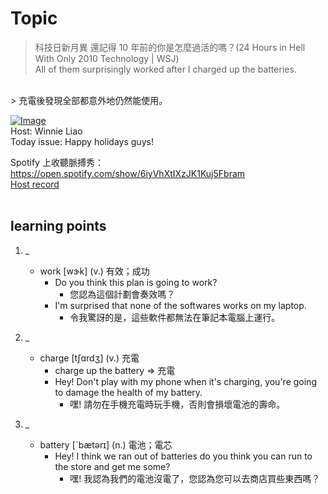# Topic

> 科技日新月異 還記得 10 年前的你是怎麼過活的嗎？(24 Hours in Hell With Only 2010 Technology | WSJ) <br>
> All of them surprisingly worked after I charged up the batteries.
 <br>
> 充電後發現全部都意外地仍然能使用。

 <br>

[![Image](https://cdn.voicetube.com/assets/thumbnails/aQmsL454j-s.jpg)](https://www.youtube.com/embed/aQmsL454j-s?rel=0&showinfo=0&cc_load_policy=0&controls=1&autoplay=1&iv_load_policy=3&playsinline=1&wmode=transparent&start=61&end=66&enablejsapi=1&origin=https://tw.voicetube.com&widgetid=1)<br>
Host: Winnie Liao
<br>Today issue: Happy holidays guys!

Spotify 上收聽脈搏秀：https://open.spotify.com/show/6iyVhXtIXzJK1Kuj5Fbram
<br>
[Host record](https://cdn.voicetube.com/tmp/everyday_records/callmeboss901/3905.mp3)
<br><br>
## learning points
1. _
	*  work [wɝk] (v.) 有效；成功
		- Do you think this plan is going to work?
			+ 您認為這個計劃會奏效嗎？
		- I'm surprised that none of the softwares works on my laptop.
			+ 令我驚訝的是，這些軟件都無法在筆記本電腦上運行。

2. _
	* charge [tʃɑrdʒ] (v.) 充電
		- charge up the battery => 充電
		- Hey! Don't play with my phone when it's charging, you're going to damage the health of my battery.
			+ 嘿! 請勿在手機充電時玩手機，否則會損壞電池的壽命。

3. _
	* battery [ˋbætərɪ] (n.) 電池；電芯
		- Hey! I think we ran out of batteries do you think you can run to the store and get me some?
			+ 嘿! 我認為我們的電池沒電了，您認為您可以去商店買些東西嗎？
